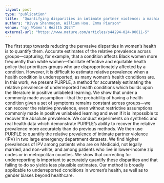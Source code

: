 ```yaml
---
layout: post
type: "publication"
title:  "Quantifying disparities in intimate partner violence: a machine learning method to correct for underreporting"
authors: "Divya Shanmugam, William Hou, Emma Pierson"
venue: "npj Women's Health 2024"
external-url: "https://www.nature.com/articles/s44294-024-00011-5"
---
```


The first step towards reducing the pervasive disparities in women’s health is to quantify them. Accurate estimates of the relative prevalence across groups—capturing, for example, that a condition affects Black women more frequently than white women—facilitate effective and equitable health policy that prioritizes groups who are disproportionately affected by a condition. However, it is difficult to estimate relative prevalence when a health condition is underreported, as many women’s health conditions are. In this work, we present PURPLE, a method for accurately estimating the relative prevalence of underreported health conditions which builds upon the literature in positive unlabeled learning. We show that under a commonly made assumption—that the probability of having a health condition given a set of symptoms remains constant across groups—we can recover the relative prevalence, even without restrictive assumptions commonly made in positive unlabeled learning and even if it is impossible to recover the absolute prevalence. We conduct experiments on synthetic and real health data which demonstrate PURPLE’s ability to recover the relative prevalence more accurately than do previous methods. We then use PURPLE to quantify the relative prevalence of intimate partner violence (IPV) in two large emergency department datasets. We find higher prevalences of IPV among patients who are on Medicaid, not legally married, and non-white, and among patients who live in lower-income zip codes or in metropolitan counties. We show that correcting for underreporting is important to accurately quantify these disparities and that failing to do so yields less plausible estimates. Our method is broadly applicable to underreported conditions in women’s health, as well as to gender biases beyond healthcare.